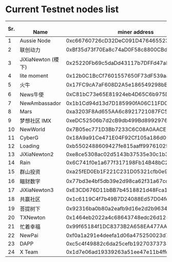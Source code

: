 # Current Testnet nodes list


Sr. |<Br> Name | <Br> miner address | RPC Url
--|--|--|--
1|Aussie Node | 0xc66760726cD32DeC091D47646552351444e740EC | http://139.99.155.31:8801
2|联创动力 | 0xBf35d73f70Ea8c74aD0F58c8800CBdE52462536b | http://111.229.219.19:8801
3|JiXiaNewton (稷下) | 0x25220Fb69c5daDd43117b7DFFd47aDB551855ca9 | http://207.148.24.237:8801
4|lite moment | 0x12b0C1BcCf7601557650F73dF539aa80D3A80105 | http://miner.litemoment.com:8801
5|火牛 | 0x17FC9cA7aF608D2A5e186549298bB2Ed79c2578F | http://106.14.58.1:8801
6|News牛使 | 0xC81bC73e65E81924eb4D65C6b975D49112595eE9 | http://51.79.156.75:8801
7|NewAmbassador | 0x1b1Cd94d13d7D185990fA06C11FD088ab9b15f7D | http://139.99.61.166:8801
8|Mars | 0xa3203F8Ad655AA6c8921721087FC576489A00Bf0 | http://139.196.58.165:8801
9|梦想社区 IMX | 0xeDC52506b7d2cB9db499Bd89929763b5F311b7E6 | http://47.108.81.110:8801
10|NewWorld | 0x7B05ec771D3Bb7233C6C08A0AACE352Eb65F5339 | http://106.55.254.136:8801
11|CyberG | 0x18A9a91Ce471E04F92Cf105a186d00a788737c48 | http://112.126.61.216:8801
12|Loading | 0xb5502488609427fe815aaff997610254acC72755 | http://101.37.64.152:8801
13|JiXiaNewton2 | 0xe8ce5308ac02d5143b37535e30c1b3797dcca83d | http://107.182.187.108:8801
14|Rain | 0x6C741f0e1a677f317198Fb14B48bC2F80fA72Fe1 | http://8.129.22.238:8801
15|群山投资 | 0xa25fED0Eb1F221C231D05321cfb0e9F7636ecE84 | http://47.115.137.55:8801
16|瞄财数字 | 0x77bd3e4bf5db39e2d98ca62f31a67cdd412c1173 | http://182.92.117.172:8801
17|JiXiaNewton3 | 0xE3CD676D11bBB7b4518821d48Fca18cDB88aFe91 | http://119.145.38.77:8801
18|共赢社区 | 0x1c6119C4f7b49B7D24088Ed57D04fef50bd162Ca | http://39.98.182.29:8801
19|菩提树下 | 0x92316ba0b80a2eafb9d16e2d2b96348b5ae5411f | http://39.98.254.225:8801
20|TXNewton | 0x1464eb2022a4c68643748edc26d1254a61f08911 | http://113.105.67.90:8801
21|忙着幸福|  0x99f65184f1DC8373B2A658EA477AAc57474eC21D  | http://8.134.8.152:8801
22|NewPai | 0xf0a1a291e4deefa1d06a475250023d7a9a7b10a7 | http://39.98.91.255:8801
23|DAPP | 0xc5c4f49882c6da25cefb192703737345e1230e79 | http://113.105.67.91:8801
24|X Team | 0x1d7e06ad19339263a51ee47e11b4ffd10d4a83ba | https://rpc1.newchain.newtonproject.org
